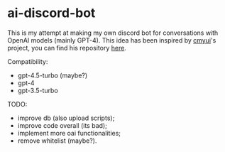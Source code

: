 # ai-discord-bot

This is my attempt at making my own discord bot for conversations with OpenAI models (mainly GPT-4). This idea has been inspired by [cmyui](https://github.com/cmyui)'s project, you can find his repository [here](https://github.com/osuAkatsuki/ai-discord-bot).

Compatibility:
- gpt-4.5-turbo (maybe?)
- gpt-4
- gpt-3.5-turbo

TODO:
- improve db (also upload scripts);
- improve code overall (its bad);
- implement more oai functionalities;
- remove whitelist (maybe?).
